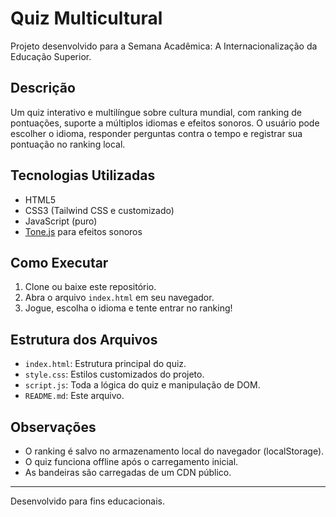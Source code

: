 
# Quiz Multicultural

Projeto desenvolvido para a Semana Acadêmica: A Internacionalização da Educação Superior.

## Descrição
Um quiz interativo e multilíngue sobre cultura mundial, com ranking de pontuações, suporte a múltiplos idiomas e efeitos sonoros. O usuário pode escolher o idioma, responder perguntas contra o tempo e registrar sua pontuação no ranking local.

## Tecnologias Utilizadas
- HTML5
- CSS3 (Tailwind CSS e customizado)
- JavaScript (puro)
- [Tone.js](https://tonejs.github.io/) para efeitos sonoros

## Como Executar
1. Clone ou baixe este repositório.
2. Abra o arquivo `index.html` em seu navegador.
3. Jogue, escolha o idioma e tente entrar no ranking!

## Estrutura dos Arquivos
- `index.html`: Estrutura principal do quiz.
- `style.css`: Estilos customizados do projeto.
- `script.js`: Toda a lógica do quiz e manipulação de DOM.
- `README.md`: Este arquivo.

## Observações
- O ranking é salvo no armazenamento local do navegador (localStorage).
- O quiz funciona offline após o carregamento inicial.
- As bandeiras são carregadas de um CDN público.

---
Desenvolvido para fins educacionais.
